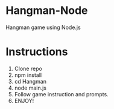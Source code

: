 # Hangman-Node
Hangman game using Node.js
# Instructions


   1. Clone repo
   2. npm install
   3. cd Hangman
   4. node main.js
   5. Follow game instruction and prompts.
   6. ENJOY!
